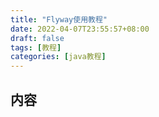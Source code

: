 ```yaml
---
title: "Flyway使用教程"
date: 2022-04-07T23:55:57+08:00
draft: false
tags: [教程]
categories: [java教程]
---
```

## 内容